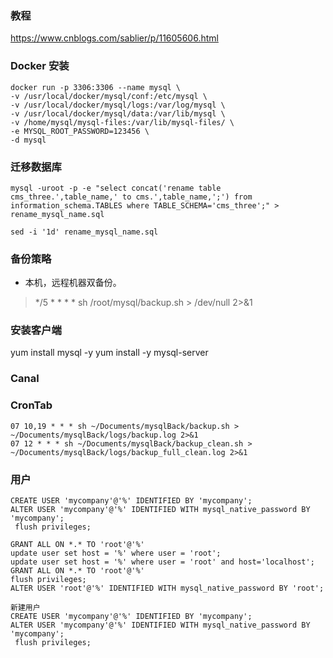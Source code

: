 
### 教程
https://www.cnblogs.com/sablier/p/11605606.html


### Docker 安装

```
docker run -p 3306:3306 --name mysql \
-v /usr/local/docker/mysql/conf:/etc/mysql \
-v /usr/local/docker/mysql/logs:/var/log/mysql \
-v /usr/local/docker/mysql/data:/var/lib/mysql \
-v /home/mysql/mysql-files:/var/lib/mysql-files/ \
-e MYSQL_ROOT_PASSWORD=123456 \
-d mysql

```

### 迁移数据库
```
mysql -uroot -p -e "select concat('rename table cms_three.',table_name,' to cms.',table_name,';') from information_schema.TABLES where TABLE_SCHEMA='cms_three';" > rename_mysql_name.sql

sed -i '1d' rename_mysql_name.sql

```

### 备份策略
* 本机，远程机器双备份。
> */5 * * * * sh /root/mysql/backup.sh > /dev/null 2>&1

### 安装客户端
yum install mysql -y
yum install -y mysql-server 


### Canal


### CronTab
```
07 10,19 * * * sh ~/Documents/mysqlBack/backup.sh > ~/Documents/mysqlBack/logs/backup.log 2>&1
07 12 * * * sh ~/Documents/mysqlBack/backup_clean.sh > ~/Documents/mysqlBack/logs/backup_full_clean.log 2>&1
```

### 用户

```
CREATE USER 'mycompany'@'%' IDENTIFIED BY 'mycompany';
ALTER USER 'mycompany'@'%' IDENTIFIED WITH mysql_native_password BY 'mycompany';
 flush privileges;
 
GRANT ALL ON *.* TO 'root'@'%'
update user set host = '%' where user = 'root';
update user set host = '%' where user = 'root' and host='localhost';
GRANT ALL ON *.* TO 'root'@'%' 
flush privileges;    
ALTER USER 'root'@'%' IDENTIFIED WITH mysql_native_password BY 'root';

新建用户
CREATE USER 'mycompany'@'%' IDENTIFIED BY 'mycompany';
ALTER USER 'mycompany'@'%' IDENTIFIED WITH mysql_native_password BY 'mycompany';
 flush privileges;

```
